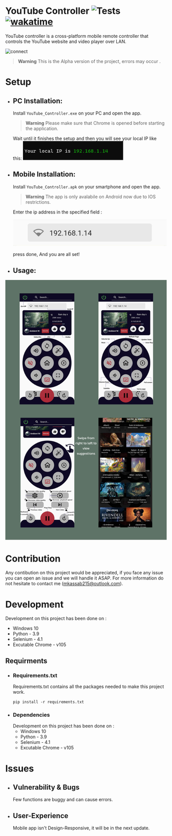 # YouTube Controller ![Tests](https://github.com/FattyMango/YouTube-Controller/actions/workflows/tests.yml/badge.svg) [![wakatime](https://wakatime.com/badge/user/7f5deea0-098f-47a7-b024-26be3ca6e2e1/project/52f20a20-3219-4da0-8748-7a9f31780e19.svg)](https://wakatime.com/badge/user/7f5deea0-098f-47a7-b024-26be3ca6e2e1/project/52f20a20-3219-4da0-8748-7a9f31780e19)
YouTube controller is a cross-platform mobile remote controller that controls the YouTube website and video player over LAN.

![connect](github_imgs/connect.gif)

>**Warning**
This is the Alpha version of the project, errors may occur .

# Setup
- ## PC Installation:
  Install ```YouTube_Controller.exe``` on your PC and open the app.
  >**Warning**
  Please make sure that Chrome is opened before starting the application.

  Wait until it finishes the setup and then you will see your local IP like this:
    ![alt](./github_imgs/ip_pc.png)
- ## Mobile Installation:
  Install ```YouTube_Controller.apk``` on your smartphone and open the app.
  >**Warning**
  The app is only avalabile on Android now due to IOS restrictions.

  Enter the ip address in the specified field :

  ![alt](./github_imgs/ip_phone.png)

  press done, And you are all set!

- ## Usage:
![alt](./github_imgs/all.png)

# Contribution
  Any contibution on this project would be appreciated, if you face any issue you can open an issue and we will handle it ASAP.
  For more information do not hesitate to contact me (mkassab215@outlook.com).


# Development
  Development on this project has been done on :
  - Windows 10
  - Python - 3.9
  - Selenium - 4.1
  - Excutable Chrome - v105
  
## Requirments

- ### Requirements.txt
  Requirements.txt contains all the packages needed to make this project work.
  ```
  pip install -r requirements.txt
  ```
- ### Dependencies
  Development on this project has been done on :
  - Windows 10
  - Python - 3.9
  - Selenium - 4.1
  - Excutable Chrome - v105
  

# Issues
- ## Vulnerability & Bugs
  Few functions are buggy and can cause errors.

- ## User-Experience
  Mobile app isn't Design-Responsive, it will be in the next update.
